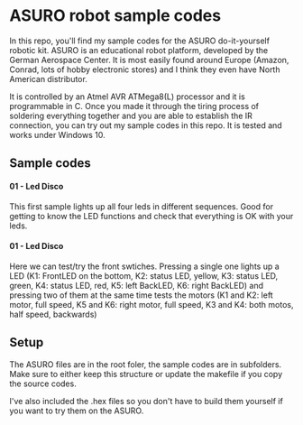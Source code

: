 # ASURO robot sample codes

In this repo, you'll find my sample codes for the ASURO do-it-yourself robotic kit. ASURO is an educational robot platform, developed by the German Aerospace Center. It is most easily found around Europe (Amazon, Conrad, lots of hobby electronic stores) and I think they even have North American distributor.

It is controlled by an Atmel AVR ATMega8(L) processor and it is programmable in C. Once you made it through the tiring process of soldering everything together and you are able to establish the IR connection, you can try out my sample codes in this repo. It is tested and works under Windows 10.

## Sample codes

#### 01 - Led Disco

This first sample lights up all four leds in different sequences. Good for getting to know the LED functions and check that everything is OK with your leds.

#### 01 - Led Disco

Here we can test/try the front swtiches. Pressing a single one lights up a LED (K1: FrontLED on the bottom, K2: status LED, yellow, K3: status LED, green, K4: status LED, red, K5: left BackLED, K6: right BackLED) and pressing two of them at the same time tests the motors (K1 and K2: left motor, full speed, K5 and K6: right motor, full speed, K3 and K4: both motos, half speed, backwards)

## Setup

The ASURO files are in the root foler, the sample codes are in subfolders. Make sure to either keep this structure or update the makefile if you copy the source codes.

I've also included the .hex files so you don't have to build them yourself if you want to try them on the ASURO.